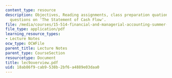 ```yaml
---
content_type: resource
description: Objectives, Reading assignments, class preparation quationa, optional
  questions on 'The Statement of Cash Flow'.
file: /media/courses/15-514-financial-and-managerial-accounting-summer-2003/18ab86f9cab9538b2bf6a4889e03daa0_lec9overview.pdf
file_type: application/pdf
learning_resource_types:
- Lecture Notes
ocw_type: OCWFile
parent_title: Lecture Notes
parent_type: CourseSection
resourcetype: Document
title: lec9overview.pdf
uid: 18ab86f9-cab9-538b-2bf6-a4889e03daa0
---
```

